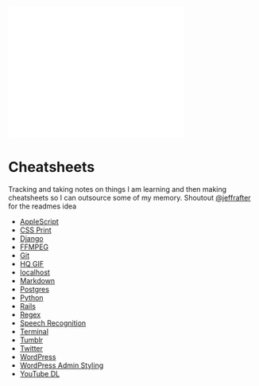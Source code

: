 ![](assets/images/404.gif)

# Cheatsheets

Tracking and taking notes on things I am learning and then making cheatsheets so I can outsource some of my memory. Shoutout [@jeffrafter](https://github.com/jeffrafter/howto) for the readmes idea

- [AppleScript](https://github.com/gradywoodruff/cheatsheet/blob/master/applescript.md)
- [CSS Print](https://github.com/gradywoodruff/cheatsheet/blob/master/css-print.md)
- [Django](https://github.com/gradywoodruff/cheatsheet/blob/master/django.md)
- [FFMPEG](https://github.com/gradywoodruff/cheatsheet/blob/master/ffmpeg.md)
- [Git](https://github.com/gradywoodruff/cheatsheet/blob/master/git.md)
- [HQ GIF](https://github.com/gradywoodruff/cheatsheet/blob/master/hq_gif.md)
- [localhost](https://github.com/gradywoodruff/cheatsheet/blob/master/localhost.md)
- [Markdown](https://github.com/gradywoodruff/cheatsheet/blob/master/markdown.md)
- [Postgres](https://github.com/gradywoodruff/cheatsheet/blob/master/postgres.md)
- [Python](https://github.com/gradywoodruff/cheatsheet/blob/master/python.md)
- [Rails](https://github.com/gradywoodruff/cheatsheet/blob/master/rails.md)
- [Regex](https://github.com/gradywoodruff/cheatsheet/blob/master/regex.md)
- [Speech Recognition](https://github.com/gradywoodruff/cheatsheet/blob/master/speech_recognition.md)
- [Terminal](https://github.com/gradywoodruff/cheatsheet/blob/master/terminal.md)
- [Tumblr](https://github.com/gradywoodruff/cheatsheet/blob/master/tumblr.md)
- [Twitter](https://github.com/gradywoodruff/cheatsheet/blob/master/twitter.md)
- [WordPress](https://github.com/gradywoodruff/cheatsheet/blob/master/wordpress.md)
- [WordPress Admin Styling](https://github.com/gradywoodruff/cheatsheet/blob/master/wp-admin.md)
- [YouTube DL](https://github.com/gradywoodruff/cheatsheet/blob/master/youtube_dl.md)
